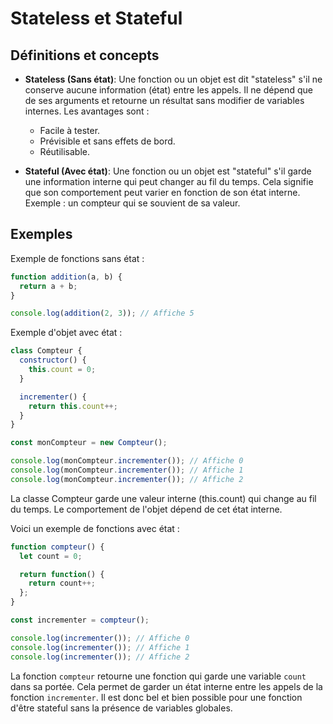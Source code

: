 # Stateless et Stateful

## Définitions et concepts

- **Stateless (Sans état)**: Une fonction ou un objet est dit "stateless"
s'il ne conserve aucune information (état) entre les appels. Il ne dépend que de
ses arguments et retourne un résultat sans modifier de variables internes. Les
avantages sont :

    - Facile à tester.
    - Prévisible et sans effets de bord.
    - Réutilisable.
  
- **Stateful (Avec état)**: Une fonction ou un objet est "stateful" s'il garde
une information interne qui peut changer au fil du temps. Cela signifie que son
comportement peut varier en fonction de son état interne. Exemple : un compteur
qui se souvient de sa valeur.

## Exemples

Exemple de fonctions sans état :

```javascript
function addition(a, b) {
  return a + b;
}

console.log(addition(2, 3)); // Affiche 5
```

Exemple d'objet avec état :

```javascript
class Compteur {
  constructor() {
    this.count = 0;
  }

  incrementer() {
    return this.count++;
  }
}

const monCompteur = new Compteur();

console.log(monCompteur.incrementer()); // Affiche 0
console.log(monCompteur.incrementer()); // Affiche 1
console.log(monCompteur.incrementer()); // Affiche 2
```

La classe Compteur garde une valeur interne (this.count) qui change au fil du
temps. Le comportement de l'objet dépend de cet état interne. 

Voici un exemple de fonctions avec état :

```javascript
function compteur() {
  let count = 0;

  return function() {
    return count++;
  };
}

const incrementer = compteur();

console.log(incrementer()); // Affiche 0
console.log(incrementer()); // Affiche 1
console.log(incrementer()); // Affiche 2
```

La fonction `compteur` retourne une fonction qui garde une variable `count` dans
sa portée. Cela permet de garder un état interne entre les appels de la fonction
`incrementer`. Il est donc bel et bien possible pour une fonction d'être
stateful sans la présence de variables globales.
